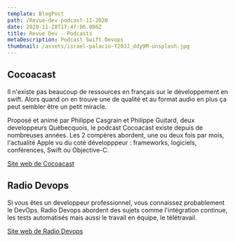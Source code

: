 ```yaml
---
template: BlogPost
path: /Revue-dev-podcast-11-2020
date: 2020-11-28T17:47:06.086Z
title: Revue Dev - Podcasts
metaDescription: Podcast Swift Devops
thumbnail: /assets/israel-palacio-Y20JJ_ddy9M-unsplash.jpg
---
```


## Cocoacast
Il n'existe pas beaucoup de ressources en français sur le développement en swift. Alors quand on en trouve une de qualité et au format audio en plus ça peut sembler être un petit miracle.

Proposé et animé par Philippe Casgrain et Philippe Guitard, deux developpeurs Québecquois, le podcast Cocoacast existe depuis de nombreuses années.
Les 2 compères abordent, une ou deux fois par mois, l'actualité Apple vu du coté développpeur : frameworks, logiciels, conférences, Swift ou Objective-C.

[Site web de Cocoacast](https://cacaocast.com)  


## Radio Devops

Si vous êtes un developpeur professionnel, vous connaissez probablement le DevOps. Radio Devops abordent des sujets comme l'intégration continue, les tests automatisés mais aussi le travail en équipe, le télétravail.

[Site web de Radio Devops](https://lydra.fr/radio-devops/)


